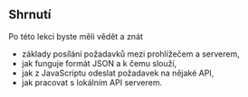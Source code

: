 ## Shrnutí

Po této lekci byste měli vědět a znát

- základy posílání požadavků mezi prohlížečem a serverem,
- jak funguje formát JSON a k čemu slouží,
- jak z JavaScriptu odeslat požadavek na nějaké API,
- jak pracovat s lokálním API serverem.
